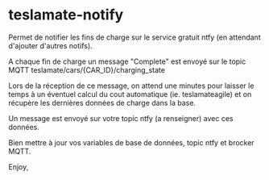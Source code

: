 # teslamate-notify

Permet de notifier les fins de charge sur le service gratuit ntfy (en attendant d'ajouter d'autres notifs).

A chaque fin de charge un message "Complete" est envoyé sur le topic MQTT teslamate/cars/{CAR_ID}/charging_state

Lors de la réception de ce message, on attend une minutes pour laisser le temps à un éventuel calcul du cout automatique (ie. teslamateagile) et on récupère les dernières données de charge dans la base.

Un message est envoyé sur votre topic ntfy (a renseigner) avec ces données.

Bien mettre à jour vos variables de base de données, topic ntfy et brocker MQTT.

Enjoy,